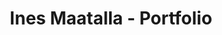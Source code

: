 <h1 align="center">
  Ines Maatalla - Portfolio
</h1>
<a href="https://www.inesmaatalla.com">
  </a>